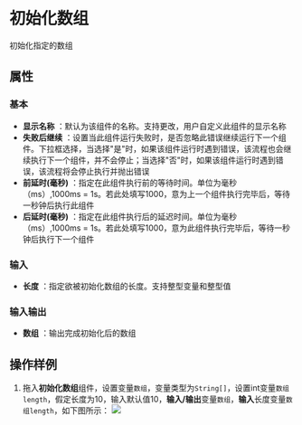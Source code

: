 # 初始化数组

初始化指定的数组

## 属性

### 基本

- **显示名称** ：默认为该组件的名称。支持更改，用户自定义此组件的显示名称
- **失败后继续** ：设置当此组件运行失败时，是否忽略此错误继续运行下一个组件。下拉框选择，当选择"是"时，如果该组件运行时遇到错误，该流程也会继续执行下一个组件，并不会停止；当选择"否"时，如果该组件运行时遇到错误，该流程将会停止执行并抛出错误
- **前延时(毫秒)** ：指定在此组件执行前的等待时间。单位为毫秒（ms）,1000ms = 1s。若此处填写1000，意为上一个组件执行完毕后，等待一秒钟后执行此组件
- **后延时(毫秒)** ：指定在此组件执行后的延迟时间。单位为毫秒（ms）,1000ms = 1s。若此处填写1000，意为此组件执行完毕后，等待一秒钟后执行下一个组件


### 输入

- **长度** ：指定欲被初始化数组的长度。支持整型变量和整型值

### 输入输出

- **数组** ：输出完成初始化后的数组

## 操作样例
1. 拖入**初始化数组**组件，设置变量`数组`，变量类型为`String[]`，设置int变量`数组length`，假定长度为10，输入默认值10，**输入/输出**变量`数组`，**输入**长度变量`数组length`，如下图所示：
   ![](https://docimages.blob.core.chinacloudapi.cn/images/Activities/InitializeArrayActivity1.png)
